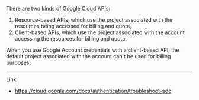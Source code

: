 There are two kinds of Google Cloud APIs:

1. Resource-based APIs, which use the project associated with the resources being accessed for billing and quota,
2. Client-based APIs, which use the project associated with the account accessing the resources for billing and quota.

When you use Google Account credentials with a client-based API, the default project associated with the account can't
be used for billing purposes.

---
Link

* <https://cloud.google.com/docs/authentication/troubleshoot-adc>